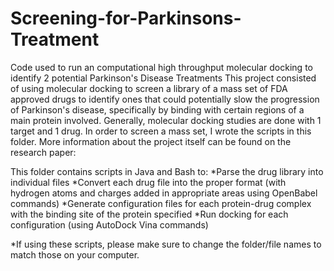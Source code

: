 # Screening-for-Parkinsons-Treatment
Code used to run an computational high throughput molecular docking to identify 2 potential Parkinson's Disease Treatments
This project consisted of using molecular docking to screen a library of a mass set of FDA approved drugs to identify ones 
that could potentially slow the progression of Parkinson's disease, specifically by binding with certain regions of a main protein involved. Generally, 
molecular docking studies are done with 1 target and 1 drug. In order to screen a mass set, I wrote the scripts in this folder.
More information about the project itself can be found on the research paper: 

This folder contains scripts in Java and Bash to:
*Parse the drug library into individual files
*Convert each drug file into the proper format (with hydrogen atoms and charges added in appropriate areas using OpenBabel commands)
*Generate configuration files for each protein-drug complex with the binding site of the protein specified
*Run docking for each configuration (using AutoDock Vina commands) 


*If using these scripts, please make sure to change the folder/file names to match those on your computer. 

